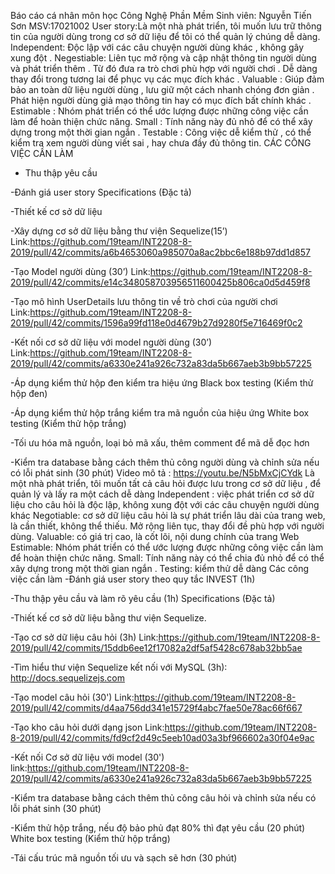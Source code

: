 Báo cáo cá nhân môn học Công Nghệ Phần Mềm
Sinh viên: Nguyễn Tiến Sơn
MSV:17021002
User story:Là một nhà phát triển, tôi muốn lưu trữ thông tin của người dùng trong cơ sở dữ liệu để tôi có thể quản lý chúng dễ dàng.
Independent: Độc lập với các câu chuyện người dùng khác , không gây xung đột .
Negestiable: Liên tục mở rộng và cập nhật thông tin người dùng và phát triển thêm . Từ đó đưa ra trò chơi phù hợp với người chơi . Dễ dàng thay đổi trong tương lai để phục vụ các mục đích khác .
Valuable : Giúp đảm bảo an toàn dữ liệu người dùng , lưu giữ một cách nhanh chóng đơn giản . Phát hiện người dùng giả mạo thông tin hay có mục đích bất chính khác .
Estimable : Nhóm phát triển có thể ước lượng được những công việc cần làm để hoàn thiện chức năng.
Small : Tính năng này đủ nhỏ để có thể xây dựng trong một thời gian ngắn .
Testable : Công việc dễ kiểm thử , có thể kiểm tra xem người dùng viết sai , hay chưa đầy đủ thông tin.
CÁC CÔNG VIỆC CẦN LÀM

  - Thu thập yêu cầu

  -Đánh giá user story Specifications (Đặc tả)

  -Thiết kế cơ sở dữ liệu 

  -Xây dựng cơ sở dữ liệu bằng thư viện Sequelize(15’) Link:https://github.com/19team/INT2208-8-2019/pull/42/commits/a6b4653060a985070a8ac2bbc6e188b97dd1d857

  -Tạo Model người dùng (30’) Link:https://github.com/19team/INT2208-8-2019/pull/42/commits/e14c348058703956511600425b806ca0d5d459f8

  -Tạo mô hình UserDetails lưu thông tin về trò chơi của người chơi Link:https://github.com/19team/INT2208-8-2019/pull/42/commits/1596a99fd118e0d4679b27d9280f5e716469f0c2

  -Kết nối cơ sở dữ liệu với model người dùng (30’) Link:https://github.com/19team/INT2208-8-2019/pull/42/commits/a6330e241a926c732a83da5b667aeb3b9bb57225
  
  -Áp dụng kiểm thử hộp đen kiểm tra hiệu ứng Black box testing (Kiểm thử hộp đen)

  -Áp dụng kiểm thử hộp trắng kiểm tra mã nguồn của hiệu ứng White box testing (Kiểm thử hộp trắng)

  -Tối ưu hóa mã nguồn, loại bỏ mã xấu, thêm comment để mã dễ đọc hơn

  -Kiểm tra database bằng cách thêm thủ công người dùng và chỉnh sửa nếu có lỗi phát sinh (30 phút)
Video mô tả : https://youtu.be/N5bMxCjCYdk
Là một nhà phát triển, tôi muốn tất cả câu hỏi được lưu trong cơ sở dữ liệu , để quản lý và lấy ra một cách dễ dàng 
Independent : việc phát triển cơ sở dữ liệu cho câu hỏi là độc lập, không xung đột với các câu chuyện người dùng khác
Negotiable: cơ sở dữ liệu câu hỏi là sự phát triển lâu dài của trang web, là cần thiết, không thể thiếu.
Mở rộng liên tục, thay đổi đề phù hợp với người dùng.
Valuable: có giá trị cao, là cốt lõi, nội dung chính của trang Web
Estimable: Nhóm phát triển có thể ước lượng được những công việc cần làm để hoàn thiện chức năng.
Small: Tính năng này có thể chia đủ nhỏ để có thể xây dựng trong một thời gian ngắn .
Testing: kiểm thử dễ dàng
Các công việc cần làm
  -Đánh giá user story theo quy tắc INVEST (1h)

  -Thu thập yêu cầu và làm rõ yêu cầu (1h) Specifications (Đặc tả)

  -Thiết kế cơ sở dữ liệu bằng thư viện Sequelize.

  -Tạo cơ sở dữ liệu câu hỏi (3h) Link:https://github.com/19team/INT2208-8-2019/pull/42/commits/15ddb6ee12f17082a2df5af5428c678ab32bb5ae

  -Tìm hiểu thư viện Sequelize kết nối với MySQL (3h): http://docs.sequelizejs.com

  -Tạo model câu hỏi (30') Link:https://github.com/19team/INT2208-8-2019/pull/42/commits/d4aa756dd341e15729f4abc7fae50e78ac66f667

  -Tạo kho câu hỏi dưới dạng json Link:https://github.com/19team/INT2208-8-2019/pull/42/commits/fd9cf2d49c5eeb10ad03a3bf966602a30f04e9ac
  
  -Kết nối Cơ sở dữ liệu với model (30') link:https://github.com/19team/INT2208-8-2019/pull/42/commits/a6330e241a926c732a83da5b667aeb3b9bb57225

  -Kiểm tra database bằng cách thêm thủ công câu hỏi và chỉnh sửa nếu có lỗi phát sinh (30 phút)

  -Kiểm thử hộp trắng, nếu độ bảo phủ đạt 80% thì đạt yêu cầu (20 phút) White box testing (Kiểm thử hộp trắng)

  -Tái cấu trúc mã nguồn tối ưu và sạch sẽ hơn (30 phút)
